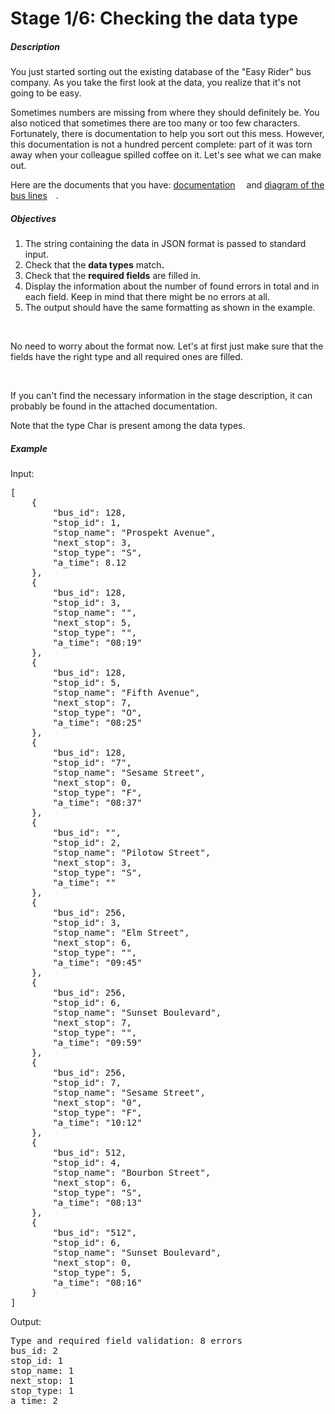 <h1>Stage 1/6: Checking the data type</h1>
<h5>Description</h5>
<p>You just started sorting out the existing database of the &quot;Easy Rider&quot; bus company. As you take the first look at the data, you realize that it&apos;s not going to be easy.</p>
<p>Sometimes numbers are missing from where they should definitely be. You also noticed that sometimes there are too many or too few characters. Fortunately, there is documentation to help you sort out this mess. However, this documentation is not a hundred percent complete: part of it was torn away when your colleague spilled coffee on it. Let&apos;s see what we can make out.</p>
<p>Here are the documents that you have:&nbsp;<a href="https://stepik.org/media/attachments/lesson/412967/Documentation.jpg" rel="noopener noreferrer nofollow" target="_blank">documentation<img src="http://localhost:63342/eduResources/icons/com/jetbrains/edu/learning/external_link_arrow@2x_dark.png" border="0" width="14" height="14"></a> and&nbsp;<a href="https://stepik.org/media/attachments/lesson/412967/Diagram_of_the_bus_line.jpg" rel="noopener noreferrer nofollow" target="_blank">diagram of the bus lines<img src="http://localhost:63342/eduResources/icons/com/jetbrains/edu/learning/external_link_arrow@2x_dark.png" border="0" width="14" height="14"></a>.</p>
<h5>Objectives</h5>
<ol>
    <li>The string containing the data in JSON format is passed to standard input.</li>
    <li>Check that the&nbsp;<strong>data types</strong> match<strong>.</strong></li>
    <li>Check that the&nbsp;<strong>required fields</strong> are filled in.</li>
    <li>Display the information about the number of found errors in total and in each field. Keep in mind that there might be no errors at all.</li>
    <li>The output should have the same formatting as shown in the example.</li>
</ol>
<p><br></p>
<div>No need to worry about the format now. Let&apos;s at first just make sure that the fields have the right type and all required ones are filled.</div>
<p><br></p>
<p>If you can&apos;t find the necessary information in the stage description, it can probably be found in the attached documentation.</p>
<p>Note that the type&nbsp;Char&nbsp;is present among the data types.</p>
<h5>Example</h5>
<p>Input:</p>
<pre>[
    {
        &quot;bus_id&quot;: 128,
        &quot;stop_id&quot;: 1,
        &quot;stop_name&quot;: &quot;Prospekt Avenue&quot;,
        &quot;next_stop&quot;: 3,
        &quot;stop_type&quot;: &quot;S&quot;,
        &quot;a_time&quot;: 8.12
    },
    {
        &quot;bus_id&quot;: 128,
        &quot;stop_id&quot;: 3,
        &quot;stop_name&quot;: &quot;&quot;,
        &quot;next_stop&quot;: 5,
        &quot;stop_type&quot;: &quot;&quot;,
        &quot;a_time&quot;: &quot;08:19&quot;
    },
    {
        &quot;bus_id&quot;: 128,
        &quot;stop_id&quot;: 5,
        &quot;stop_name&quot;: &quot;Fifth Avenue&quot;,
        &quot;next_stop&quot;: 7,
        &quot;stop_type&quot;: &quot;O&quot;,
        &quot;a_time&quot;: &quot;08:25&quot;
    },
    {
        &quot;bus_id&quot;: 128,
        &quot;stop_id&quot;: &quot;7&quot;,
        &quot;stop_name&quot;: &quot;Sesame Street&quot;,
        &quot;next_stop&quot;: 0,
        &quot;stop_type&quot;: &quot;F&quot;,
        &quot;a_time&quot;: &quot;08:37&quot;
    },
    {
        &quot;bus_id&quot;: &quot;&quot;,
        &quot;stop_id&quot;: 2,
        &quot;stop_name&quot;: &quot;Pilotow Street&quot;,
        &quot;next_stop&quot;: 3,
        &quot;stop_type&quot;: &quot;S&quot;,
        &quot;a_time&quot;: &quot;&quot;
    },
    {
        &quot;bus_id&quot;: 256,
        &quot;stop_id&quot;: 3,
        &quot;stop_name&quot;: &quot;Elm Street&quot;,
        &quot;next_stop&quot;: 6,
        &quot;stop_type&quot;: &quot;&quot;,
        &quot;a_time&quot;: &quot;09:45&quot;
    },
    {
        &quot;bus_id&quot;: 256,
        &quot;stop_id&quot;: 6,
        &quot;stop_name&quot;: &quot;Sunset Boulevard&quot;,
        &quot;next_stop&quot;: 7,
        &quot;stop_type&quot;: &quot;&quot;,
        &quot;a_time&quot;: &quot;09:59&quot;
    },
    {
        &quot;bus_id&quot;: 256,
        &quot;stop_id&quot;: 7,
        &quot;stop_name&quot;: &quot;Sesame Street&quot;,
        &quot;next_stop&quot;: &quot;0&quot;,
        &quot;stop_type&quot;: &quot;F&quot;,
        &quot;a_time&quot;: &quot;10:12&quot;
    },
    {
        &quot;bus_id&quot;: 512,
        &quot;stop_id&quot;: 4,
        &quot;stop_name&quot;: &quot;Bourbon Street&quot;,
        &quot;next_stop&quot;: 6,
        &quot;stop_type&quot;: &quot;S&quot;,
        &quot;a_time&quot;: &quot;08:13&quot;
    },
    {
        &quot;bus_id&quot;: &quot;512&quot;,
        &quot;stop_id&quot;: 6,
        &quot;stop_name&quot;: &quot;Sunset Boulevard&quot;,
        &quot;next_stop&quot;: 0,
        &quot;stop_type&quot;: 5,
        &quot;a_time&quot;: &quot;08:16&quot;
    }
]</pre>
<p>Output:</p>
<pre>Type and required field validation: 8 errors
bus_id: 2
stop_id: 1
stop_name: 1
next_stop: 1
stop_type: 1
a_time: 2</pre>
<p><br></p>